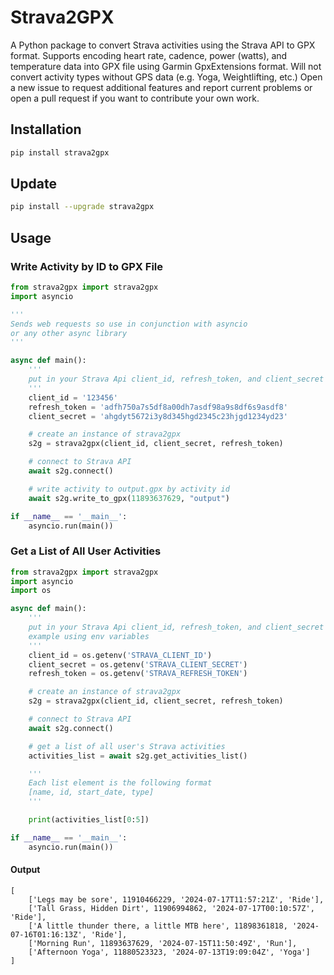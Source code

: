 # Strava2GPX

A Python package to convert Strava activities using the Strava API to GPX format. Supports encoding heart rate, cadence, power (watts), and temperature data into GPX file using Garmin GpxExtensions format. Will not convert activity types without GPS data (e.g. Yoga, Weightlifting, etc.) Open a new issue to request additional features and report current problems or open a pull request if you want to contribute your own work.


## Installation

```sh
pip install strava2gpx
```
## Update

```sh
pip install --upgrade strava2gpx
```

## Usage

### Write Activity by ID to GPX File
```python
from strava2gpx import strava2gpx
import asyncio

'''
Sends web requests so use in conjunction with asyncio 
or any other async library
'''

async def main():
    '''
    put in your Strava Api client_id, refresh_token, and client_secret
    '''
    client_id = '123456'
    refresh_token = 'adfh750a7s5df8a00dh7asdf98a9s8df6s9asdf8'
    client_secret = 'ahgdyt5672i3y8d345hgd2345c23hjgd1234yd23'

    # create an instance of strava2gpx
    s2g = strava2gpx(client_id, client_secret, refresh_token)

    # connect to Strava API
    await s2g.connect()

    # write activity to output.gpx by activity id
    await s2g.write_to_gpx(11893637629, "output")

if __name__ == '__main__':
    asyncio.run(main())
```

### Get a List of All User Activities
```python
from strava2gpx import strava2gpx
import asyncio
import os

async def main():
    '''
    put in your Strava Api client_id, refresh_token, and client_secret
    example using env variables
    '''
    client_id = os.getenv('STRAVA_CLIENT_ID')
    client_secret = os.getenv('STRAVA_CLIENT_SECRET')
    refresh_token = os.getenv('STRAVA_REFRESH_TOKEN')

    # create an instance of strava2gpx
    s2g = strava2gpx(client_id, client_secret, refresh_token)

    # connect to Strava API
    await s2g.connect()

    # get a list of all user's Strava activities
    activities_list = await s2g.get_activities_list()

    '''
    Each list element is the following format
    [name, id, start_date, type]
    '''

    print(activities_list[0:5])

if __name__ == '__main__':
    asyncio.run(main())
```

#### Output
```
[
    ['Legs may be sore', 11910466229, '2024-07-17T11:57:21Z', 'Ride'],
    ['Tall Grass, Hidden Dirt', 11906994862, '2024-07-17T00:10:57Z', 'Ride'],
    ['A little thunder there, a little MTB here', 11898361818, '2024-07-16T01:16:13Z', 'Ride'],
    ['Morning Run', 11893637629, '2024-07-15T11:50:49Z', 'Run'],
    ['Afternoon Yoga', 11880523323, '2024-07-13T19:09:04Z', 'Yoga']
]
```
